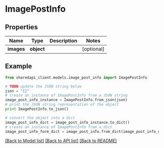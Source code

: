 # ImagePostInfo


## Properties
Name | Type | Description | Notes
------------ | ------------- | ------------- | -------------
**images** | **object** |  | [optional] 

## Example

```python
from sharedapi_client.models.image_post_info import ImagePostInfo

# TODO update the JSON string below
json = "{}"
# create an instance of ImagePostInfo from a JSON string
image_post_info_instance = ImagePostInfo.from_json(json)
# print the JSON string representation of the object
print ImagePostInfo.to_json()

# convert the object into a dict
image_post_info_dict = image_post_info_instance.to_dict()
# create an instance of ImagePostInfo from a dict
image_post_info_form_dict = image_post_info.from_dict(image_post_info_dict)
```
[[Back to Model list]](../README.md#documentation-for-models) [[Back to API list]](../README.md#documentation-for-api-endpoints) [[Back to README]](../README.md)


